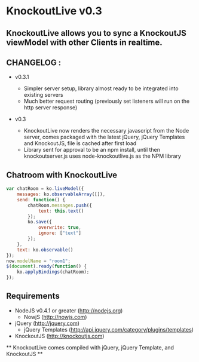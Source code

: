 # KnockoutLive v0.3

## KnockoutLive allows you to sync a KnockoutJS viewModel with other Clients in realtime. 

## CHANGELOG :

- v0.3.1
	- Simpler server setup, library almost ready to be integrated into existing servers
	- Much better request routing (previously set listeners will run on the http server response)

- v0.3
	- KnockoutLive now renders the necessary javascript from the Node server, comes packaged with the latest jQuery, jQuery Templates and KnockoutJS, file is cached after first load
	- Library sent for approval to be an npm install, until then knockoutserver.js uses node-knockoutlive.js as the NPM library
	
## Chatroom with KnockoutLive
``` js
var chatRoom = ko.liveModel({
	messages: ko.observableArray([]),
	send: function() {
		chatRoom.messages.push({
			text: this.text()
		});
		ko.save({ 
			overwrite: true, 
			ignore: ["text"]
		});
	},
	text: ko.observable()
});
now.modelName = "room1";
$(document).ready(function() {
	ko.applyBindings(chatRoom);
});
```

## Requirements

- NodeJS v0.4.1 or greater (http://nodejs.org)
  - NowjS (http://nowjs.com)
- jQuery (http://jquery.com)
  - jQuery Templates (http://api.jquery.com/category/plugins/templates)
- KnockoutJS (http://knockoutjs.com)

** KnockoutLive comes compiled with jQuery, jQuery Template, and KnockoutJS **